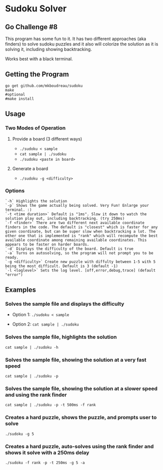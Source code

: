 # Sudoku Solver
## Go Challenge #8

This program has some fun to it. It has two different approaches (aka finders) to solve sudoku puzzles and it also will colorize the solution as it is solving it, including showing backtracking. 

Works best with a black terminal.

## Getting the Program

    go get github.com/mkboudreau/sudoku
    make
    #optional
    #make install

## Usage 

### Two Modes of Operation
1. Provide a board (3 different ways)
    - `./sudoku < sample`
    - `cat sample | ./sudoku`
    - `./sudoku <paste in board>`

2. Generate a board
    - `./sudoku -g <difficulty>`

### Options
    `-h` Highlights the solution
    `-p` Shows the game actually being solved. Very Fun! Enlarge your terminal. :)
    `-t <time duration>` Default is "1ms". Slow it down to watch the solution play out, including backtracking. (try 250ms)
    `-f <finder>` There are two different next available coordinate finders in the code. The default is "closest" which is faster for any given coordinate, but can be super slow when backtracking a lot. The other one that is implemented is "rank" which will recompute the best available coordinate among remaining available coordinates. This appears to be faster on harder boards.
    `-d` Displays the difficulty of the board. Default is true
    `-a` Turns on autosolving, so the program will not prompt you to be ready.
    `-g <difficulty>` Create new puzzle with diffulty between 1-5 with 5 being the most difficult. Default is 3 (default -1)
    `-l <loglevel>` Sets the log level. [off,error,debug,trace] (default "error")
  
## Examples

### Solves the sample file and displays the difficulty
- Option 1: `./sudoku < sample`

- Option 2: `cat sample | ./sudoku`

### Solves the sample file, highlights the solution
    cat sample | ./sudoku -h

### Solves the sample file, showing the solution at a very fast speed
    cat sample | ./sudoku -p

### Solves the sample file, showing the solution at a slower speed and using the rank finder
    cat sample | ./sudoku -p -t 500ms -f rank

### Creates a hard puzzle, shows the puzzle, and prompts user to solve
    ./sudoku -g 5 

### Creates a hard puzzle, auto-solves using the rank finder and shows it solve with a 250ms delay
    ./sudoku -f rank -p -t 250ms -g 5 -a

